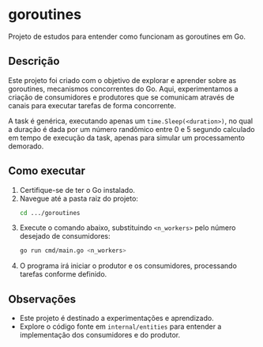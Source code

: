 # goroutines

Projeto de estudos para entender como funcionam as goroutines em Go.

## Descrição

Este projeto foi criado com o objetivo de explorar e aprender sobre as goroutines, mecanismos concorrentes do Go. Aqui, experimentamos a criação de consumidores e produtores que se comunicam através de canais para executar tarefas de forma concorrente.

A task é genérica, executando apenas um `time.Sleep(<duration>)`, no qual a duração é dada por um número randômico entre 0 e 5 segundo calculado em tempo de execução da task, apenas para simular um processamento demorado.

## Como executar

1. Certifique-se de ter o Go instalado.
2. Navegue até a pasta raiz do projeto:
   ```bash
   cd .../goroutines
   ```
3. Execute o comando abaixo, substituindo `<n_workers>` pelo número desejado de consumidores:
    ```bash
    go run cmd/main.go <n_workers>
    ```
4. O programa irá iniciar o produtor e os consumidores, processando tarefas conforme definido.

## Observações

- Este projeto é destinado a experimentações e aprendizado.
- Explore o código fonte em `internal/entities` para entender a implementação dos consumidores e do produtor.